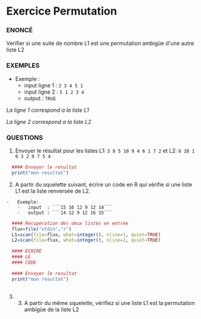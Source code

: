 # 	Exercice Permutation

### ENONCÉ


Verifier si une suite de nombre L1 est une permutation ambigüe d'une autre liste L2 
  
  
  
### EXEMPLES
  
-	Exemple :
	-	input ligne 1  : ```2 3 4 5 1``` 
	-	input ligne 2 :  ```5 1 2 3 4 ```
    -	output : ```TRUE```

*La ligne 1 correspond a la liste L1*

*La ligne 2 correspond a la liste L2*

### QUESTIONS


1.	 Envoyer le résultat pour les listes L1: ```3 8 5 10 9 4 6 1 7 2``` et L2: ```8 10 1 6 3 2 9 7 5 4```


  ```R
	#### Envoyer le resultat
	print("mon resultat") 
 ```
 
2.	 A partir du squelette suivant, écrire un code en R qui vérifie si une liste L1 est la liste renversée de L2.





	-	Exemple:
		-	input  : ```15 16 12 9 12 14```
   		-	output : ```14 12 9 12 16 15```




  ```R
	#### Recuperation des deux listes en entrée
	flux=file("stdin","r")
    L1=scan(file=flux, what=integer(), nline=1, quiet=TRUE)
    L2=scan(file=flux, what=integer(), nline=2, quiet=TRUE)

    #### ECRIRE 
    #### LE 
    #### CODE

	#### Envoyer le resultat
    print("mon resultat")
   
   ```
   
   
3.	 3) A partir du même squelette, vérifiez si une liste L1 est la permutation ambigüe de la liste L2


